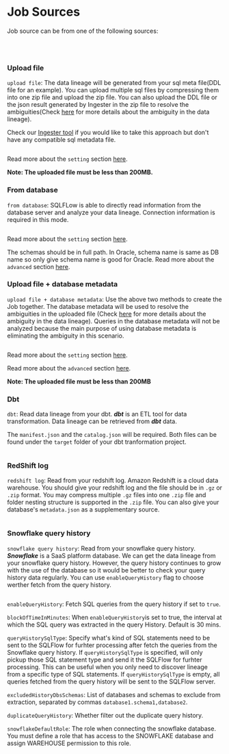 # Job Sources

Job source can be from one of the following sources:

​

<figure><img src="https://files.gitbook.com/v0/b/gitbook-x-prod.appspot.com/o/spaces%2FHPaNIbjpxIoccnaNkyJQ%2Fuploads%2FnX8sMhZRLCVRfX9zdFtN%2FScreenshot%20from%202022-11-01%2021-01-59.png?alt=media&#x26;token=e8f65227-8a3e-4243-8794-f90f3b80343b" alt=""><figcaption></figcaption></figure>

### Upload file

`upload file`: The data lineage will be generated from your sql meta file(DDL file for an example). You can upload multiple sql files by compressing them into one zip file and upload the zip file. You can also upload the DDL file or the json result generated by Ingester in the zip file to resolve the ambiguities(Check [here](../../java-library/usage/resolve-the-ambiguous-columns-in-sql-query.md) for more details about the ambiguity in the data lineage).

Check our [Ingester tool](../../../6.-sqlflow-ingester/introduction/) if you would like to take this approach but don't have any compatible sql metadata file.

<figure><img src="../../../.gitbook/assets/Screenshot from 2022-11-04 21-56-01.png" alt=""><figcaption></figcaption></figure>

Read more about the `setting` section [here](./#configurable-parameters).

**Note: The uploaded file must be less than 200MB.**

### From database

`from database`: SQLFLow is able to directly read information from the database server and analyze your data lineage. Connection information is required in this mode.

<figure><img src="../../../.gitbook/assets/Screenshot from 2022-11-04 22-09-25.png" alt=""><figcaption></figcaption></figure>

Read more about the `setting` section [here](./#configurable-parameters).

The schemas should be in full path. In Oracle, schema name is same as DB name so only give schema name is good for Oracle. Read more about the `advanced` section [here](./#advanced).



### Upload file + database metadata

`upload file + database metadata`: Use the above two methods to create the Job together. The database metadata will be used to resolve the ambiguities in the uploaded file (Check [here](../../java-library/usage/resolve-the-ambiguous-columns-in-sql-query.md) for more details about the ambiguity in the data lineage). Queries in the database metadata will not be analyzed because the main purpose of using database metadata is eliminating the ambiguity in this scenario.

<figure><img src="../../../.gitbook/assets/Screenshot from 2022-11-04 22-16-24.png" alt=""><figcaption></figcaption></figure>

Read more about the `setting` section [here](./#configurable-parameters).

Read more about the `advanced` section [here](./#advanced).

**Note: The uploaded file must be less than 200MB**

### Dbt

`dbt`: Read data lineage from your dbt. _**dbt**_ is an ETL tool for data transformation. Data lineage can be retrieved from _**dbt**_ data.

The `manifest.json` and the `catalog.json` will be required. Both files can be found under the `target` folder of your dbt tranformation project.

<figure><img src="../../../.gitbook/assets/Screenshot from 2022-11-04 22-20-25.png" alt=""><figcaption></figcaption></figure>

### RedShift log

`redshift log`: Read from your redshift log. Amazon Redshift is a cloud data warehouse. You should give your redshift log and the file should be in `.gz` or `.zip` format. You may compress multiple `.gz` files into one `.zip` file and folder nesting structure is supported in the `.zip` file. You can also give your database's `metadata.json` as a supplementary source.

<figure><img src="../../../.gitbook/assets/Screenshot from 2022-11-04 22-25-54.png" alt=""><figcaption></figcaption></figure>

### Snowflake query history

`snowflake query history`: Read from your snowflake query history. _**Snowflake**_ is a SaaS platform database. We can get the data lineage from your snowflake query history. However, the query history continues to grow with the use of the database so it would be better to check your query history data regularly. You can use `enableQueryHistory` flag to choose werther fetch from the query history.

<figure><img src="../../../.gitbook/assets/Screenshot from 2022-11-03 00-30-54.png" alt=""><figcaption></figcaption></figure>

`enableQueryHistory`: Fetch SQL queries from the query history if set to `true`.

`blockOfTimeInMinutes`: When `enableQueryHistory`is set to true, the interval at which the SQL query was extracted in the query History. Default is 30 mins.

`queryHistorySqlType`: Specify what's kind of SQL statements need to be sent to the SQLFlow for furhter processing after fetch the queries from the Snowflake query history. If `queryHistorySqlType` is specified, will only pickup those SQL statement type and send it the SQLFlow for furhter processing. This can be useful when you only need to discover lineage from a specific type of SQL statements. If `queryHistorySqlType` is empty, all queries fetched from the query history will be sent to the SQLFlow server.

`excludedHistoryDbsSchemas`: List of databases and schemas to exclude from extraction, separated by commas `database1.schema1,database2`.

`duplicateQueryHistory`: Whether filter out the duplicate query history.

`snowflakeDefaultRole`: The role when connecting the snowflake database. You must define a role that has access to the SNOWFLAKE database and assign WAREHOUSE permission to this role.

#### &#x20;<a href="#default-server-database-schema" id="default-server-database-schema"></a>

